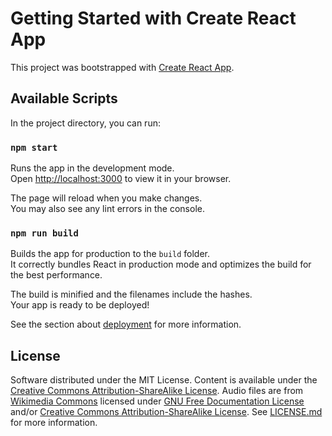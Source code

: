 # Getting Started with Create React App

This project was bootstrapped with [Create React App](https://github.com/facebook/create-react-app).

## Available Scripts

In the project directory, you can run:

### `npm start`

Runs the app in the development mode.\
Open [http://localhost:3000](http://localhost:3000) to view it in your browser.

The page will reload when you make changes.\
You may also see any lint errors in the console.

### `npm run build`

Builds the app for production to the `build` folder.\
It correctly bundles React in production mode and optimizes the build for the best performance.

The build is minified and the filenames include the hashes.\
Your app is ready to be deployed!

See the section about [deployment](https://facebook.github.io/create-react-app/docs/deployment) for more information.

## License

Software distributed under the MIT License. Content is available under the <a href='https://creativecommons.org/licenses/by-sa/3.0/'>Creative Commons Attribution-ShareAlike License</a>. Audio files are from <a href='https://commons.wikimedia.org/wiki/Main_Page'>Wikimedia Commons</a> licensed under <a href='https://www.gnu.org/licenses/fdl-1.3.html'>GNU Free Documentation License</a> and/or <a href='https://creativecommons.org/licenses/by-sa/3.0/'> Creative Commons Attribution-ShareAlike License</a>. See [LICENSE.md](LICENSE.md) for more information.
